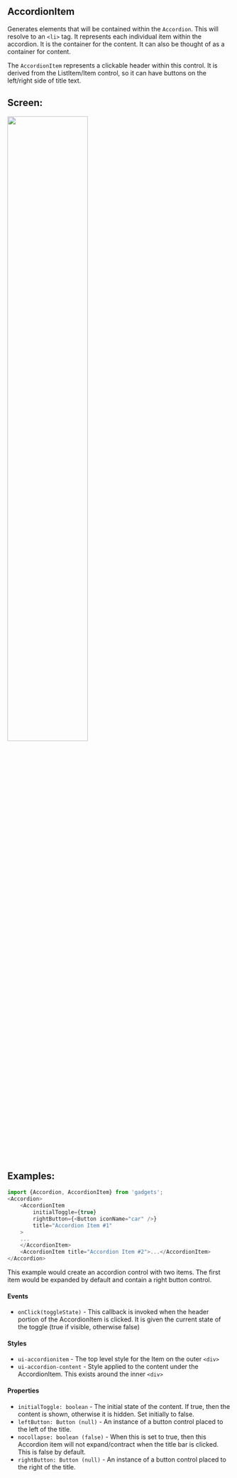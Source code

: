 <a name="module_AccordionItem"></a>

## AccordionItem
Generates elements that will be contained within the `Accordion`.  Thiswill resolve to an `<li>` tag.  It represents each individual itemwithin the accordion.  It is the container for the content.  It canalso be thought of as a container for content.The `AccordionItem` represents a clickable header within this control.It is derived from the ListItem/Item control, so it can havebuttons on the left/right side of title text.## Screen:<img src="https://github.com/jmquigley/gadgets/blob/master/images/accordion.png" width="60%" />## Examples:```javascriptimport {Accordion, AccordionItem} from 'gadgets';<Accordion>    <AccordionItem        initialToggle={true}        rightButton={<Button iconName="car" />}        title="Accordion Item #1"    >    ...    </AccordionItem>    <AccordionItem title="Accordion Item #2">...</AccordionItem></Accordion>```This example would create an accordion control with two items.  The firstitem would be expanded by default and contain a right button control.#### Events- `onClick(toggleState)` - This callback is invoked when the headerportion of the AccordionItem is clicked.  It is given the currentstate of the toggle (true if visible, otherwise false)#### Styles- `ui-accordionitem` - The top level style for the Item on the outer `<div>`- `ui-accordion-content` - Style applied to the content under theAccordionItem. This exists around the inner `<div>`#### Properties- `initialToggle: boolean` - The initial state of the content.  If true, thenthe content is shown, otherwise it is hidden.  Set initially to false.- `leftButton: Button (null)` - An instance of a button control placed to theleft of the title.- `nocollapse: boolean (false)` - When this is set to true, then thisAccordion item will not expand/contract when the title bar is clicked.  Thisis false by default.- `rightButton: Button (null)` - An instance of a button control placed tothe right of the title.

